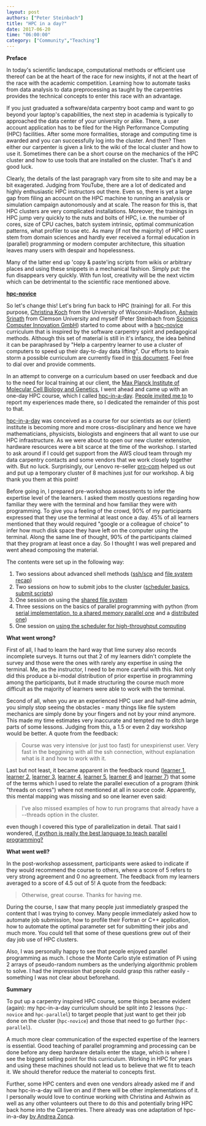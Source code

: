```yaml
---
layout: post
authors: ["Peter Steinbach"]
title: "HPC in a day?"
date: 2017-06-20
time: "06:00:00"
category: ["Community","Teaching"]
---
```


__Preface__

In today's scientific landscape, computational methods or efficient use thereof can be at the heart of the race for new insights, if not at the heart of the race with the academic competition. Learning how to automate tasks from data analysis to data preprocessing as taught by the carpentries provides the technical concepts to enter this race with an advantage. 

If you just graduated a software/data carpentry boot camp and want to go beyond your laptop's capabilities, the next step in academia is typically to approached the data center of your university or alike. There, a user account application has to be filed for the High Performance Computing (HPC) facilities. After some more formalities, storage and computing time is awarded and you can successfully log into the cluster. And then? Then either our carpenter is given a link to the wiki of the local cluster and how to use it. Sometimes there can be a short course on the mechanics of the HPC cluster and how to use tools that are installed on the cluster. That's it and good luck.

Clearly, the details of the last paragraph vary from site to site and may be a bit exagerated. Judging from YouTube, there are a lot of dedicated and highly enthusiastic HPC instructors out there. 
Even so, there is yet a large gap from filing an account on the HPC machine to running an analysis or simulation campaign autonomously and at scale. The reason for this is, that HPC clusters are very complicated installations. Moreover, the trainings in HPC jump very quickly to the nuts and bolts of HPC, i.e. the number of cores, size of CPU caches, batch system intrinsic, optimal communication patterns, what profiler to use etc. As many (if not the majority) of HPC users stem from domain sciences and hardly ever received a formal education in (parallel) programming or modern computer architecture, this situation leaves many users with despair and hopelessness. 

Many of the latter end up 'copy & paste'ing scripts from wikis or arbitrary places and using these snippets in a mechanical fashion. Simply put: the fun disappears very quickly. With fun lost, creativity will be the next victim which can be detrimental to the scientific race mentioned above. 

__[hpc-novice](https://github.com/swcarpentry/hpc-novice)__

So let's change this! Let's bring fun back to HPC (training) for all. For this purpose, [Christina Koch](http://christinalk.github.io/) from the University of Wisconsin-Madison, [Ashwin Srinath](https://github.com/shwina) from Clemson University and myself (Peter Steinbach from [Scionics Computer Innovation GmbH](https://www.scionics.de)) started to come about with a [hpc-novice](https://github.com/swcarpentry/hpc-novice) curriculum that is inspired by the software carpentry spirit and pedagogical methods. Although this set of material is still in it's infancy, the idea behind it can be paraphrased by "Help a carpentry learner to use a cluster of computers to speed up their day-to-day data lifting". Our efforts to brain storm a possible curriculum are currently fixed in [this document](https://docs.google.com/document/d/1WHPdU7_dlFRytuIJE9I3DJKCd_esiF82ZhTHIIyfRN0/edit?usp=sharing). Feel free to dial over and provide comments.

In an attempt to converge on a curriculum based on user feedback and due to the need for local training at our client, the [Max Planck Institute of Molecular Cell Biology and Genetics](https://www.mpi-cbg.de), I went ahead and came up with an one-day HPC course, which I called [hpc-in-a-day](https://psteinb.github.io/hpc-in-a-day/). [People invited me to](https://github.com/swcarpentry/hpc-novice/issues/24#issuecomment-299396469) to report my experiences made there, so I dedicated the remainder of this post to that.

[hpc-in-a-day](https://psteinb.github.io/hpc-in-a-day/) was conceived as a course for our scientists as our (client) institute is becoming more and more cross-disciplinary and hence we have mathematicians, physicists, biologists and engineers that all want to use our HPC infrastructure. As we were about to open our new cluster extension, hardware resources were a bit scarce at the time of the workshop. I started to ask around if I could get support from the AWS cloud team through my data carpentry contacts and some vendors that we work closely together with. But no luck. Surprisingly, our Lenovo re-seller [pro-com](http://www.pro-com.org/) helped us out and put up a temporary cluster of 8 machines just for our workshop. A big thank you them at this point! 

Before going in, I prepared pre-workshop assessments to infer the expertise level of the learners. I asked them mostly questions regarding how familiar they were with the terminal and how familiar they were with programming. To give you a feeling of the crowd, 90% of my participants expressed that they use the terminal at least once a day. 45% of all learners mentioned that they would required "google or a colleague of choice" to infer how much disk space they have left on the computer using the terminal. Along the same line of thought, 90% of the participants claimed that they program at least once a day. So I thought I was well prepared and went ahead composing the material. 

The contents were set up in the following way:

1. Two sessions about advanced shell methods ([ssh/scp](https://psteinb.github.io/hpc-in-a-day/01-01-taking-the-space-shuttle/) and [file system recap](https://psteinb.github.io/hpc-in-a-day/01-02-filesystems/))
2. Two sessions on how to submit jobs to the cluster ([scheduler basics](https://psteinb.github.io/hpc-in-a-day/02-01-batch-systems-101/), [submit scripts](https://psteinb.github.io/hpc-in-a-day/02-02-advanced-job-scheduling/))
3. One session on using the [shared file system](https://psteinb.github.io/hpc-in-a-day/02-03-shared-filesystem/)
4. Three sessions on the basics of parallel programming with python (from [serial implementation, to a shared memory parallel one](https://psteinb.github.io/hpc-in-a-day/03-01-parallel-estimate-of-pi/) and a [distributed one](https://psteinb.github.io/hpc-in-a-day/03-02-mpi-for-pi/))
5. One session on [using the scheduler for high-throughput computing](https://psteinb.github.io/hpc-in-a-day/03-03-mapreduce-for-pi/)

__What went wrong?__

First of all, I had to learn the hard way that lime survey also records incomplete surveys. It turns out that 2 of my learners didn't complete the survey and those were the ones with rarely any expertise in using the terminal. Me, as the instructor, I need to be more careful with this. Not only did this produce a bi-modal distribution of prior expertise in programming among the participants, but it made structuring the course much more difficult as the majority of learners were able to work with the terminal. 

Second of all, when you are an experienced HPC user and half-time admin, you simply stop seeing the obstacles - many things like file system mechanics are simply done by your fingers and not by your mind anymore. This made my time estimates very inaccurate and tempted me to ditch large parts of some lessons. Judging from this, a 1.5 or even 2 day workshop would be better. A quote from the feedback:

> Course was very intensive (or just too fast) for unexpirienst user. Very fast in the beggining with all the ssh connection, without explanation what is it and how to work with it.

Last but not least, it became apparent in the feedback round ([learner 1](https://github.com/psteinb/hpc-in-a-day/issues/9), [learner 2](https://github.com/psteinb/hpc-in-a-day/issues/10), [learner 3](https://github.com/psteinb/hpc-in-a-day/issues/11), [learner 4](https://github.com/psteinb/hpc-in-a-day/issues/12), [learner 5](https://github.com/psteinb/hpc-in-a-day/issues/13), [learner 6](https://github.com/psteinb/hpc-in-a-day/issues/14) and [learner 7](https://github.com/psteinb/hpc-in-a-day/issues/15)) that some of the terms which I used to relate the parallel execution of a program (think "threads on cores") where not mentioned at all in source code. Apparently, this mental mapping was missing and so one learner even said: 

> I’ve also missed examples of how to run programs that already have a --threads option in the cluster. 

even though I covered this type of parallelization in detail. That said I wondered, [if python is really the best language to teach parallel programming?](https://github.com/psteinb/hpc-in-a-day/issues/17)

__What went well?__

In the post-workshop assessment, participants were asked to indicate if they would recommend the course to others, where a score of 5 refers to very strong agreement and 0 no agreement. The feedback from my learners averaged to a score of 4.5 out of 5! A quote from the feedback:

> Otherwise, great course. Thanks for having me.

During the course, I saw that many people just immediately grasped the content that I was trying to convey. Many people immediately asked how to automate job submission, how to profile their Fortran or C++ application, how to automate the optimal parameter set for submitting their jobs and much more. You could tell that some of these questions grew out of their day job use of HPC clusters. 

Also, I was personally happy to see that people enjoyed parallel programming as much. I chose the Monte Carlo style estimation of Pi using 2 arrays of pseudo-random numbers as the underlying algorithmic problem to solve. I had the impression that people could grasp this rather easily - something I was not clear about beforehand.

__Summary__

To put up a carpentry inspired HPC course, some things became evident (again): my hpc-in-a-day curriculum should be split into 2 lessons (`hpc-novice` and `hpc-parallel`) to target people that just want to get their job done on the cluster (`hpc-novice`) and those that need to go further (`hpc-parallel`). 

A much more clear communication of the expected expertise of the learners is essential. Good teaching of parallel programming and processing can be done before any deep hardware details enter the stage, which is where I see the biggest selling point for this curriculum. Working in HPC for years and using these machines should not lead us to believe that we fit to teach it. We should therefor reduce the material to concepts first.

Further, some HPC centers and even one vendors already asked me if and how hpc-in-a-day will live on and if there will be other implementations of it. I personally would love to continue working with Christina and Ashwin as well as any other volunteers out there to do this and potentially bring HPC back home into the Carpentries. There already was one adaptation of hpc-in-a-day [by Andrea Zonca](https://github.com/swcarpentry/hpc-novice/issues/24#issuecomment-305582614).

